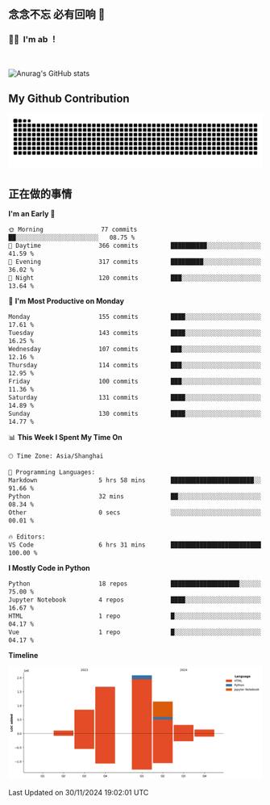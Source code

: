 ## 念念不忘 必有回响  👋
### 👨‍🔧&nbsp;&nbsp;I'm ab ！

<br>

![Anurag's GitHub stats](https://github-readme-stats.vercel.app/api?username=abinzzz&count_private=true&show_icons=true&theme=tokyonight)


## My Github Contribution
![](https://github.com/abinzzz/abinzzz/blob/output/github-contribution-grid-snake.svg)

## 正在做的事情

<!--START_SECTION:waka-->
**I'm an Early 🐤** 

```text
🌞 Morning                77 commits          ██░░░░░░░░░░░░░░░░░░░░░░░   08.75 % 
🌆 Daytime                366 commits         ██████████░░░░░░░░░░░░░░░   41.59 % 
🌃 Evening                317 commits         █████████░░░░░░░░░░░░░░░░   36.02 % 
🌙 Night                  120 commits         ███░░░░░░░░░░░░░░░░░░░░░░   13.64 % 
```
📅 **I'm Most Productive on Monday** 

```text
Monday                   155 commits         ████░░░░░░░░░░░░░░░░░░░░░   17.61 % 
Tuesday                  143 commits         ████░░░░░░░░░░░░░░░░░░░░░   16.25 % 
Wednesday                107 commits         ███░░░░░░░░░░░░░░░░░░░░░░   12.16 % 
Thursday                 114 commits         ███░░░░░░░░░░░░░░░░░░░░░░   12.95 % 
Friday                   100 commits         ███░░░░░░░░░░░░░░░░░░░░░░   11.36 % 
Saturday                 131 commits         ████░░░░░░░░░░░░░░░░░░░░░   14.89 % 
Sunday                   130 commits         ████░░░░░░░░░░░░░░░░░░░░░   14.77 % 
```


📊 **This Week I Spent My Time On** 

```text
🕑︎ Time Zone: Asia/Shanghai

💬 Programming Languages: 
Markdown                 5 hrs 58 mins       ███████████████████████░░   91.66 % 
Python                   32 mins             ██░░░░░░░░░░░░░░░░░░░░░░░   08.34 % 
Other                    0 secs              ░░░░░░░░░░░░░░░░░░░░░░░░░   00.01 % 

🔥 Editors: 
VS Code                  6 hrs 31 mins       █████████████████████████   100.00 % 
```

**I Mostly Code in Python** 

```text
Python                   18 repos            ███████████████████░░░░░░   75.00 % 
Jupyter Notebook         4 repos             ████░░░░░░░░░░░░░░░░░░░░░   16.67 % 
HTML                     1 repo              █░░░░░░░░░░░░░░░░░░░░░░░░   04.17 % 
Vue                      1 repo              █░░░░░░░░░░░░░░░░░░░░░░░░   04.17 % 
```



**Timeline**

![Lines of Code chart](https://raw.githubusercontent.com/abinzzz/abinzzz/main/assets/bar_graph.png)


 Last Updated on 30/11/2024 19:02:01 UTC
<!--END_SECTION:waka-->



